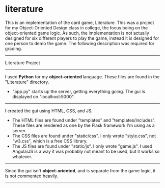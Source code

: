 # literature

This is an implementation of the card game, Literature. This was a project for my Object-Oriented Design class in college, the focus being on the object-oriented game logic. As such, the implementation is not actually designed for six different players to play the game, instead it is designed for one person to demo the game.
The following description was required for grading.
___

Literature Project
___
I used **Python** for my **object-oriented** language. These files are found in the "Literature" directory.
*  "app.py" starts up the server, getting everything going. The gui is displayed on "localhost:5000".
___
 I created the gui using HTML, CSS, and JS.
* The HTML files are found under "templates" and "templates/includes". These files are rendered as one by the Flask framework I'm using as a server.
* The CSS files are found under "static/css". I only wrote "style.css", not "w3.css", which is a free CSS library.
*  The JS files are found under "static/js". I only wrote "game.js". I used AngularJS is a way it was probably not meant to be used, but it works so whatever.
___
Since the gui isn't **object-oriented**, and is separate from the game logic, it is not commented heavily.
___
